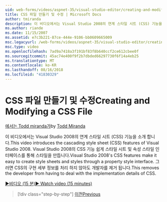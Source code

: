 ```yaml
---
uid: web-forms/videos/aspnet-35/visual-studio-editor/creating-and-modifying-a-css-file
title: CSS 파일 만들기 및 수정 | Microsoft Docs
author: tmiranda
description: 이 비디오에서는 Visual Studio 2008의 연계 스타일 시트 (CSS) 기능을 소개 합니다. Visual Studio 2008의 CSS 기능 쉽게 스타일 시트를 만들려면는 중...
ms.author: riande
ms.date: 11/15/2007
ms.assetid: e7c3b221-87ce-444e-9106-bb0609665009
msc.legacyurl: /web-forms/videos/aspnet-35/visual-studio-editor/creating-and-modifying-a-css-file
msc.type: video
ms.openlocfilehash: 7ad9a7418a3f191bf83f8b640ccf2ce612cbee0f
ms.sourcegitcommit: 45ac74e400f9f2b7dbded66297730f6f14a4eb25
ms.translationtype: MT
ms.contentlocale: ko-KR
ms.lasthandoff: 08/16/2018
ms.locfileid: "41830329"
---
```

<a name="creating-and-modifying-a-css-file"></a><span data-ttu-id="63ff0-104">CSS 파일 만들기 및 수정</span><span class="sxs-lookup"><span data-stu-id="63ff0-104">Creating and Modifying a CSS File</span></span>
====================
<span data-ttu-id="63ff0-105">[에서는 Todd miranda가](https://github.com/tmiranda)</span><span class="sxs-lookup"><span data-stu-id="63ff0-105">by [Todd Miranda](https://github.com/tmiranda)</span></span>

<span data-ttu-id="63ff0-106">이 비디오에서는 Visual Studio 2008의 연계 스타일 시트 (CSS) 기능을 소개 합니다.</span><span class="sxs-lookup"><span data-stu-id="63ff0-106">This video introduces the cascading style sheet (CSS) features of Visual Studio 2008.</span></span> <span data-ttu-id="63ff0-107">Visual Studio 2008의 CSS 기능 쉽게 스타일 시트 및 속성 스타일 인터페이스를 통해 스타일을 만듭니다.</span><span class="sxs-lookup"><span data-stu-id="63ff0-107">Visual Studio 2008's CSS features make it easy to create style sheets and styles through a property style interface.</span></span> <span data-ttu-id="63ff0-108">그러면 CSS의 구현 세부 정보를 처리 하지 않아도 개발자를 제거 됩니다.</span><span class="sxs-lookup"><span data-stu-id="63ff0-108">This removes the developer from having to deal with the implementation details of CSS.</span></span>

[<span data-ttu-id="63ff0-109">&#9654;비디오 (15 분)</span><span class="sxs-lookup"><span data-stu-id="63ff0-109">&#9654; Watch video (15 minutes)</span></span>](https://channel9.msdn.com/Blogs/ASP-NET-Site-Videos/creating-and-modifying-a-css-file)

> [!div class="step-by-step"]
> [<span data-ttu-id="63ff0-110">이전</span><span class="sxs-lookup"><span data-stu-id="63ff0-110">Previous</span></span>](quick-tour-of-the-visual-studio-2008-integrated-development-environment.md)
